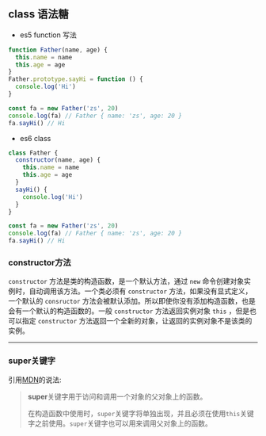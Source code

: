 ## class 语法糖

- es5 function 写法

```js
function Father(name, age) {
  this.name = name
  this.age = age
}
Father.prototype.sayHi = function () {
  console.log('Hi')
}

const fa = new Father('zs', 20)
console.log(fa) // Father { name: 'zs', age: 20 }
fa.sayHi() // Hi
```

- es6 class

```js
class Father {
  constructor(name, age) {
    this.name = name
    this.age = age
  }
  sayHi() {
    console.log('Hi')
  }
}

const fa = new Father('zs', 20)
console.log(fa) // Father { name: 'zs', age: 20 }
fa.sayHi() // Hi
```



### constructor方法

`constructor` 方法是类的构造函数，是一个默认方法，通过 `new` 命令创建对象实例时，自动调用该方法。一个类必须有 `constructor` 方法，如果没有显式定义，一个默认的 `consructor` 方法会被默认添加。所以即使你没有添加构造函数，也是会有一个默认的构造函数的。一般 `constructor` 方法返回实例对象 `this` ，但是也可以指定  `constructor` 方法返回一个全新的对象，让返回的实例对象不是该类的实例。

---

### super关键字

引用[MDN](https://developer.mozilla.org/zh-CN/docs/Web/JavaScript/Reference/Operators/super)的说法:

> **super**关键字用于访问和调用一个对象的父对象上的函数。
>
> 在构造函数中使用时，`super`关键字将单独出现，并且必须在使用`this`关键字之前使用。`super`关键字也可以用来调用父对象上的函数。